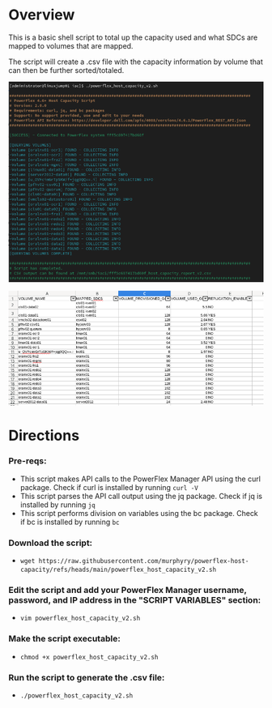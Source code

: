 # Overview
This is a basic shell script to total up the capacity used and what SDCs are mapped to volumes that are mapped.

The script will create a .csv file with the capacity information by volume that can then be further sorted/totaled.


![Screenshot of the script completing a run.](https://github.com/murphyry/powerflex-host-capacity-v2/blob/main/script_output_example_v2.png)

![Screenshot of the csv output from the script.](https://github.com/murphyry/powerflex-host-capacity-v2/blob/main/csv_example_v2.png)

# Directions
### Pre-reqs:
- This script makes API calls to the PowerFlex Manager API using the curl package. Check if curl is installed by running ```curl -V```
- This script parses the API call output using the jq package. Check if jq is installed by running ```jq```
- This script performs division on variables using the bc package. Check if bc is installed by running ```bc```
### Download the script:
- ```wget https://raw.githubusercontent.com/murphyry/powerflex-host-capacity/refs/heads/main/powerflex_host_capacity_v2.sh```
### Edit the script and add your PowerFlex Manager username, password, and IP address in the "SCRIPT VARIABLES" section:
- ```vim powerflex_host_capacity_v2.sh```
### Make the script executable:
- ```chmod +x powerflex_host_capacity_v2.sh```
### Run the script to generate the .csv file:
- ```./powerflex_host_capacity_v2.sh```

